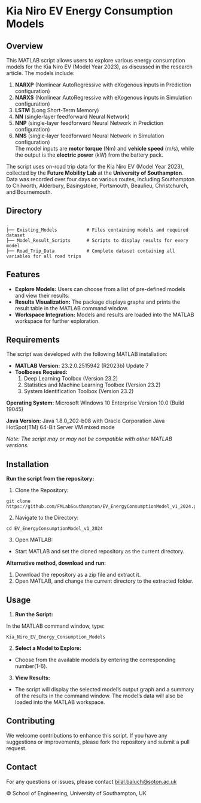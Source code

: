 # Kia Niro EV Energy Consumption Models

## Overview

This MATLAB script allows users to explore various energy consumption models for the Kia Niro EV (Model Year 2023), as discussed in the research article. The models include:

1. **NARXP** (Nonlinear AutoRegressive with eXogenous inputs in Prediction configuration)
2. **NARXS** (Nonlinear AutoRegressive with eXogenous inputs in Simulation configuration)
3. **LSTM** (Long Short-Term Memory)
4. **NN** (single-layer feedforward Neural Network)
5. **NNP** (single-layer feedforward Neural Network in Prediction configuration)
6. **NNS** (single-layer feedforward Neural Network in Simulation configuration)
\
The model inputs are **motor torque** (Nm) and **vehicle speed** (m/s), while the output is the **electric power** (kW) from the battery pack.

The script uses on-road trip data for the Kia Niro EV (Model Year 2023), collected by the **Future Mobility Lab** at the **University of Southampton**. Data was recorded over four days on various routes, including Southampton to Chilworth, Alderbury, Basingstoke, Portsmouth, Beaulieu, Christchurch, and Bournemouth.

## Directory

```
.
├── Existing_Models           # Files containing models and required dataset 
├── Model_Result_Scripts      # Scripts to display results for every model
├── Road_Trip_Data            # Complete dataset containing all variables for all road trips
```

## Features

- **Explore Models:** Users can choose from a list of pre-defined models and view their results.
- **Results Visualization:** The package displays graphs and prints the result table in the MATLAB command window.
- **Workspace Integration:** Models and results are loaded into the MATLAB workspace for further exploration.

## Requirements
The script was developed with the following MATLAB installation:
- **MATLAB Version:** 23.2.0.2515942 (R2023b) Update 7
- **Toolboxes Required:**
  1. Deep Learning Toolbox (Version 23.2)
  2. Statistics and Machine Learning Toolbox (Version 23.2)
  3. System Identification Toolbox (Version 23.2)

**Operating System:** Microsoft Windows 10 Enterprise Version 10.0 (Build 19045)

**Java Version:** Java 1.8.0_202-b08 with Oracle Corporation Java HotSpot(TM) 64-Bit Server VM mixed mode

*Note: The script may or may not be compatible with other MATLAB versions.*

## Installation

**Run the script from the repository:**

1. Clone the Repository:
```
git clone https://github.com/FMLabSouthampton/EV_EnergyConsumptionModel_v1_2024.git
```
2. Navigate to the Directory:
```
cd EV_EnergyConsumptionModel_v1_2024
```
3. Open MATLAB:

- Start MATLAB and set the cloned repository as the current directory.

**Alternative method, download and run:**
1. Download the repository as a zip file and extract it.
2. Open MATLAB, and change the current directory to the extracted folder.

## Usage
1. **Run the Script:**

In the MATLAB command window, type: 
```
Kia_Niro_EV_Energy_Consumption_Models
```

2. **Select a Model to Explore:**
- Choose from the available models by entering the corresponding number(1-6).

3. **View Results:**
- The script will display the selected model’s output graph and a summary of the results in the command window. The model’s data will also be loaded into the MATLAB workspace.

## Contributing
We welcome contributions to enhance this script. If you have any suggestions or improvements, please fork the repository and submit a pull request.

## Contact
For any questions or issues, please contact bilal.baluch@soton.ac.uk

© School of Engineering, University of Southampton, UK